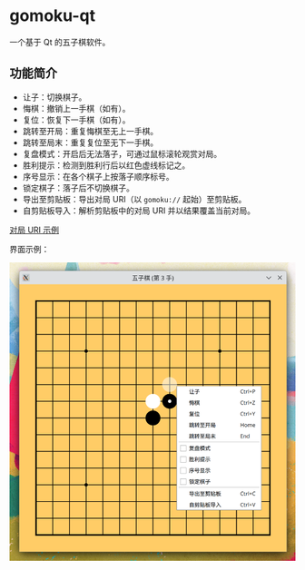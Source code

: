 # gomoku-qt

一个基于 Qt 的五子棋软件。

## 功能简介

- 让子：切换棋子。
- 悔棋：撤销上一手棋（如有）。
- 复位：恢复下一手棋（如有）。
- 跳转至开局：重复悔棋至无上一手棋。
- 跳转至局末：重复复位至无下一手棋。
- 复盘模式：开启后无法落子，可通过鼠标滚轮观赏对局。
- 胜利提示：检测到胜利行后以红色虚线标记之。
- 序号显示：在各个棋子上按落子顺序标号。
- 锁定棋子：落子后不切换棋子。
- 导出至剪贴板：导出对局 URI（以 `gomoku://` 起始）至剪贴板。
- 自剪贴板导入：解析剪贴板中的对局 URI 并以结果覆盖当前对局。

[对局 URI 示例](notable-games.md)

界面示例：

![示例](assets/demonstration.png)
